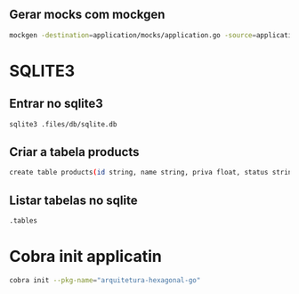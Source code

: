 ## Gerar mocks com mockgen

```sh
mockgen -destination=application/mocks/application.go -source=application/product.go application
```

# SQLITE3
## Entrar no sqlite3
```sh
sqlite3 .files/db/sqlite.db 
```

## Criar a tabela products
```sh
create table products(id string, name string, priva float, status string);
```

## Listar tabelas no sqlite
```sh
.tables
```

# Cobra init applicatin
```sh
cobra init --pkg-name="arquitetura-hexagonal-go"
```